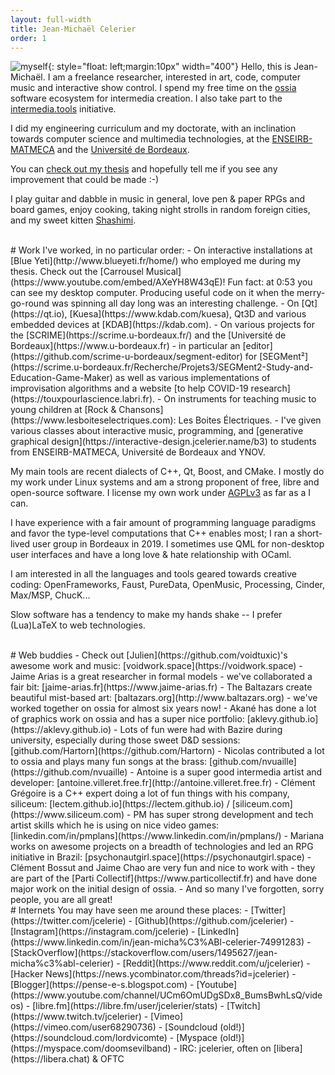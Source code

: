 ```yaml
---
layout: full-width
title: Jean-Michaël Celerier
order: 1
---
```


![myself](../assets/img/self.jpg){: style="float: left;margin:10px" width="400"}
Hello, this is Jean-Michaël. I am a freelance researcher, interested in art, code, computer music and interactive show control.
I spend my free time on the [ossia](https://ossia.io) software ecosystem for intermedia creation. I also take part to the [intermedia.tools](https://intermedia.tools) initiative.

I did my engineering curriculum and my doctorate, with an inclination towards computer science and multimedia technologies,
at the [ENSEIRB-MATMECA](https://www.enseirb-matmeca.fr) and the [Université de Bordeaux](https://www.u-bordeaux.fr).

You can [check out my thesis](https://tel.archives-ouvertes.fr/tel-01947309) and hopefully tell me if you see any improvement that could be made :-)

I play guitar and dabble in music in general, love pen & paper RPGs and board games, enjoy cooking, taking night strolls in random foreign cities, and my sweet kitten [Shashimi](assets/img/shashimi.jpg).

<br/>
# Work
I've worked, in no particular order:
 - On interactive installations at [Blue Yeti](http://www.blueyeti.fr/home/) who employed me during my thesis. Check out the [Carrousel Musical](https://www.youtube.com/embed/AXeYH8W43qE)!
  Fun fact: at 0:53 you can see my desktop computer. Producing useful code on it when the merry-go-round was spinning all day long was an interesting challenge.
 - On [Qt](https://qt.io), [Kuesa](https://www.kdab.com/kuesa), Qt3D and various embedded devices at [KDAB](https://kdab.com).
 - On various projects for the [SCRIME](https://scrime.u-bordeaux.fr/) and the [Université de Bordeaux](https://www.u-bordeaux.fr) - in particular an [editor](https://github.com/scrime-u-bordeaux/segment-editor) for [SEGMent²](https://scrime.u-bordeaux.fr/Recherche/Projets3/SEGMent2-Study-and-Education-Game-Maker) as well as various implementations of improvisation algorithms and a website [to help COVID-19 research](https://touxpourlascience.labri.fr).
 - On instruments for teaching music to young children at [Rock & Chansons](https://www.lesboiteselectriques.com): Les Boites Électriques.
 - I've given various classes about interactive music, programming, and [generative graphical design](https://interactive-design.jcelerier.name/b3) to students from ENSEIRB-MATMECA, Université de Bordeaux and YNOV.

My main tools are recent dialects of C++, Qt, Boost, and CMake.
I mostly do my work under Linux systems and am a strong proponent of free, libre and open-source software.
I license my own work under [AGPLv3](https://www.gnu.org/licenses/agpl-3.0.en.html) as far as a I can.

I have experience with a fair amount of programming language paradigms and favor the type-level computations that C++ enables most; I ran a short-lived user group in Bordeaux in 2019.
I sometimes use QML for non-desktop user interfaces and have a long love & hate relationship with OCaml.

I am interested in all the languages and tools geared towards creative coding:
OpenFrameworks, Faust, PureData, OpenMusic, Processing, Cinder, Max/MSP, ChucK...

Slow software has a tendency to make my hands shake -- I prefer (Lua)LaTeX to web technologies.

<br/>
# Web buddies
- Check out [Julien](https://github.com/voidtuxic)'s awesome work and music: [voidwork.space](https://voidwork.space)
- Jaime Arias is a great researcher in formal models - we've collaborated a fair bit: [jaime-arias.fr](https://www.jaime-arias.fr)
- The Baltazars create beautiful mist-based art: [baltazars.org](http://www.baltazars.org) - we've worked together on ossia for almost six years now!
- Akané has done a lot of graphics work on ossia and has a super nice portfolio: [aklevy.github.io](https://aklevy.github.io)
- Lots of fun were had with Bazire during university, especially during those sweet D&D sessions: [github.com/Hartorn](https://github.com/Hartorn)
- Nicolas contributed a lot to ossia and plays many fun songs at the brass: [github.com/nvuaille](https://github.com/nvuaille)
- Antoine is a super good intermedia artist and developer: [antoine.villeret.free.fr](http://antoine.villeret.free.fr)
- Clément Grégoire is a C++ expert doing a lot of fun things with his company, siliceum: [lectem.github.io](https://lectem.github.io) / [siliceum.com](https://www.siliceum.com)
- PM has super strong development and tech artist skills which he is using on nice video games: [linkedin.com/in/pmplans](https://www.linkedin.com/in/pmplans/)
- Mariana works on awesome projects on a breadth of technologies and led an RPG initiative in Brazil: [psychonautgirl.space](https://psychonautgirl.space)
- Clément Bossut and Jaime Chao are very fun and nice to work with - they are part of the [Parti Collectif](https://www.particollectif.fr) and have done major work on the initial design of ossia.
- And so many I've forgotten, sorry people, you are all great!

<br/>
# Internets
You may have seen me around these places:
- [Twitter](https://twitter.com/jcelerie)
- [Github](https://github.com/jcelerier)
- [Instagram](https://instagram.com/jcelerie)
- [LinkedIn](https://www.linkedin.com/in/jean-micha%C3%ABl-celerier-74991283)
- [StackOverflow](https://stackoverflow.com/users/1495627/jean-micha%c3%abl-celerier)
- [Reddit](https://www.reddit.com/u/jcelerier)
- [Hacker News](https://news.ycombinator.com/threads?id=jcelerier)
- [Blogger](https://pense-e-s.blogspot.com)
- [Youtube](https://www.youtube.com/channel/UCm6OmUDgSDx8_BumsBwhLsQ/videos)
- [libre.fm](https://libre.fm/user/jcelerier/stats)
- [Twitch](https://www.twitch.tv/jcelerier)
- [Vimeo](https://vimeo.com/user68290736)
- [Soundcloud (old!)](https://soundcloud.com/lordvicomte)
- [Myspace (old!)](https://myspace.com/doomsevilband)
- IRC: jcelerier, often on [libera](https://libera.chat) & OFTC
